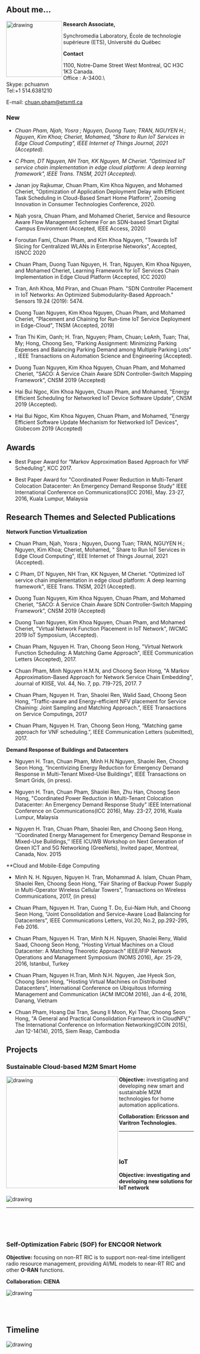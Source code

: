 ## About me...

<img align="left" src="/figs/pchuan.jpg" alt="drawing" width="150"/>

**Research Associate,** 

Synchromedia Laboratory, École de technologie supérieure (ETS), Université du Québec

**Contact**

1100, Notre-Dame Street West Montreal, QC H3C 1K3 Canada.\
Office : A-3400.\  
Skype: pchuanvn\
Tel:+1 514.6381210

E-mail: chuan.pham@etsmtl.ca

### New

- *Chuan Pham,  Njah, Yosra ; Nguyen, Duong Tuan; TRAN, NGUYEN H.; Nguyen, Kim Khoa; Cheriet, Mohamed, "Share to Run IoT Services in Edge Cloud Computing",   IEEE Internet of Things Journal, 2021 (Accepted).*
- *C Pham, DT Nguyen, NH Tran, KK Nguyen, M Cheriet. "Optimized IoT service chain implementation in edge cloud platform: A deep learning framework", IEEE Trans. TNSM, 2021 (Accepted).*


- Janan joy Rajkumar, Chuan Pham, Kim Khoa Nguyen, and Mohamed Cheriet, "Optimization of Application Deployment Delay with Efficient Task Scheduling in Cloud-Based Smart Home Platform", Zooming Innovation in Consumer Technologies Conference, 2020.

- Njah yosra, Chuan Pham, and Mohamed Cheriet, Service and Resource Aware Flow Management Scheme For an SDN-based Smart Digital Campus Environment (Accepted, IEEE Access, 2020)

- Foroutan Fami, Chuan Pham, and Kim Khoa Nguyen, "Towards IoT Slicing for Centralized WLANs in Enterprise Networks", Accepted, ISNCC 2020

- Chuan Pham, Duong Tuan Nguyen, H. Tran, Nguyen, Kim Khoa Nguyen, and Mohamed Cheriet, Learning Framework for IoT Services Chain Implementation in Edge Cloud Platform (Accepted, ICC 2020)

- Tran, Anh Khoa, Md Piran, and Chuan Pham. "SDN Controller Placement in IoT Networks: An Optimized Submodularity-Based Approach." Sensors 19.24 (2019): 5474.

- Duong Tuan Nguyen, Kim Khoa Nguyen, Chuan Pham, and Mohamed Cheriet, "Placement and Chaining for Run-time IoT Service Deployment in Edge-Cloud", TNSM (Accepted, 2019)

- Tran Thi Kim, Oanh; H. Tran, Nguyen; Pham, Chuan;  LeAnh, Tuan; Thai, My; Hong, Choong Seo, "Parking Assignment: Minimizing Parking Expenses and Balancing Parking Demand among Multiple Parking Lots” , IEEE Transactions on Automation Science and Engineering (Accepted).

- Duong Tuan Nguyen, Kim Khoa Nguyen, Chuan Pham, and Mohamed Cheriet, "SACO: A Service Chain Aware SDN Controller-Switch Mapping Framework", CNSM 2019 (Accepted)

- Hai Bui Ngoc, Kim Khoa Nguyen, Chuan Pham, and Mohamed, "Energy Efficient Scheduling for Networked IoT Device Software Update", CNSM 2019 (Accepted).

- Hai Bui Ngoc, Kim Khoa Nguyen, Chuan Pham, and Mohamed, "Energy Efficient Software Update Mechanism for Networked IoT Devices", Globecom 2019 (Accepted)

## Awards

- Best Paper Award for “Markov Approximation Based Approach for VNF Scheduling”, KCC 2017.

- Best Paper Award for "Coordinated Power Reduction in Multi-Tenant Colocation Datacenter: An Emergency Demand Response Study" IEEE International Conference on Communications(ICC 2016), May. 23-27, 2016, Kuala Lumpur, Malaysia


## Research Themes and Selected Publications 


**Network Function Virtualization**
- Chuan Pham,  Njah, Yosra ; Nguyen, Duong Tuan; TRAN, NGUYEN H.; Nguyen, Kim Khoa; Cheriet, Mohamed, " Share to Run IoT Services in Edge Cloud Computing",   IEEE Internet of Things Journal, 2021 (Accepted).

- C Pham, DT Nguyen, NH Tran, KK Nguyen, M Cheriet. "Optimized IoT service chain implementation in edge cloud platform: A deep learning framework", IEEE Trans. TNSM, 2021 (Accepted).

- Duong Tuan Nguyen, Kim Khoa Nguyen, Chuan Pham, and Mohamed Cheriet, "SACO: A Service Chain Aware SDN Controller-Switch Mapping Framework", CNSM 2019 (Accepted)

- Duong Tuan Nguyen, Kim Khoa Nguyen, Chuan Pham, and Mohamed Cheriet, "Virtual Network Function Placement in IoT Network", IWCMC 2019 IoT Symposium, (Accepted).

- Chuan Pham, Nguyen H. Tran, Choong Seon Hong, "Virtual Network Function Scheduling: A Matching Game Approach", IEEE Communication Letters (Accepted), 2017.

- Chuan Pham, Minh Nguyen H.M.N, and Choong Seon Hong, "A Markov Approximation-Based Approach for Network Service Chain Embedding", Journal of KIISE, Vol. 44, No. 7, pp. 719-725, 2017. 7

- Chuan Pham, Nguyen H. Tran, Shaolei Ren, Walid Saad, Choong Seon Hong, “Traffic-aware and Energy-efficient NFV placement for Service Chaining: Joint Sampling and Matching Approach.”, IEEE Transactions on Service Computings, 2017

- Chuan Pham, Nguyen H. Tran, Choong Seon Hong, “Matching game approach for VNF scheduling.”, IEEE Communication Letters (submitted), 2017.

**Demand Response of Buildings and Datacenters**

- Nguyen H. Tran, Chuan Pham, Minh H.N Nguyen, Shaolei Ren, Choong Seon Hong, “Incentivizing Energy Reduction for Emergency Demand Response in Multi-Tenant Mixed-Use Buildings”, IEEE Transactions on Smart Grids, (in press).

- Nguyen H. Tran, Chuan Pham, Shaolei Ren, Zhu Han, Choong Seon Hong, "Coordinated Power Reduction in Multi-Tenant Colocation Datacenter: An Emergency Demand Response Study" IEEE International Conference on Communications(ICC 2016), May. 23-27, 2016, Kuala Lumpur, Malaysia

- Nguyen H. Tran, Chuan Pham, Shaolei Ren, and Choong Seon Hong, ‘‘Coordinated Energy Management for Emergency Demand Response in Mixed-Use Buildings,’’ IEEE ICUWB Workshop on Next Generation of Green ICT and 5G Networking (GreeNets), Invited paper, Montreal, Canada, Nov. 2015

**Cloud and Mobile-Edge Computing

- Minh N. H. Nguyen, Nguyen H. Tran, Mohammad A. Islam, Chuan Pham, Shaolei Ren, Choong Seon Hong, "Fair Sharing of Backup Power Supply in Multi-Operator Wireless Cellular Towers", Transactions on Wireless Communications, 2017, (in press)

- Chuan Pham, Nguyen H. Tran, Cuong T. Do, Eui-Nam Huh, and Choong Seon Hong, “Joint Consolidation and Service-Aware Load Balancing for Datacenters”, IEEE Communications Letters, Vol.20, No.2, pp.292-295, Feb 2016.

- Chuan Pham, Nguyen H. Tran, Minh N.H. Nguyen, Shaolei Reny, Walid Saad, Choong Seon Hong, "Hosting Virtual Machines on a Cloud Datacenter: A Matching Theoretic Approach" IEEE/IFIP Network Operations and Management Symposium (NOMS 2016), Apr. 25-29, 2016, Istanbul, Turkey

- Chuan Pham, Nguyen H.Tran, Minh N.H. Nguyen, Jae Hyeok Son, Choong Seon Hong, "Hosting Virtual Machines on Distributed Datacenters", International Conference on Ubiquitous Informing Management and Communication (ACM IMCOM 2016), Jan 4-6, 2016, Danang, Vietnam

- Chuan Pham, Hoang Dai Tran, Seung Il Moon, Kyi Thar, Choong Seon Hong, "A General and Practical Consolidation Framework in CloudNFV," The International Conference on Information Networking(ICOIN 2015), Jan 12-14(14), 2015, Siem Reap, Cambodia

## Projects
### Sustainable Cloud-based M2M Smart Home

<img align="left" src="/figs/drawing.preview.png" alt="drawing" width="300"/>



**Objective:** investigating and developing new smart and sustainable M2M technologies for home automation applications.

**Collaboration: Ericsson and Varitron Technologies.**









------------



<br/>

<br/>

### IoT 

**Objective: investigating and developing new solutions for IoT network**

<img align="left" src="/figs/iot.png" alt="drawing" />

<br/>

------------


<br/>

<br/>

<br/>





### Self-Optimization Fabric (SOF) for ENCQOR Network

**Objective:** focusing on non-RT RIC is to support non-real-time intelligent radio resource management, providing AI/ML models to near-RT RIC and other **O-RAN** functions.

**Collaboration: CIENA**

<img align="left" src="/figs/encqor.jpg" alt="drawing" />

------------


<br/>

<br/>

<br/>


## Timeline 

<img align="left" src="/figs/timeline.png" alt="drawing" />
